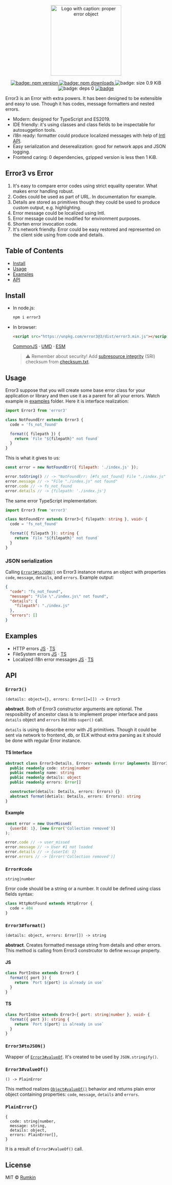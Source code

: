 <p align="center">
  <img width="220" alt="Logo with caption: proper error object" src="docs/cover.png">
</p>
<p align="center">
  <a href="https://npmjs.com/package/error3">
    <img alt="badge: npm version" src="https://img.shields.io/npm/v/error3.svg?style=flat-square" />
  </a>
  <a href="https://npmjs.com/package/error3">
    <img alt="badge: npm downloads" src="https://img.shields.io/npm/dw/error3.svg?style=flat-square" />
  </a>
  <img alt="badge: size 0.9 KiB" src="https://img.shields.io/badge/size-0.9%20KiB-blue.svg?style=flat-square" />
  <img alt="badge: deps 0" src="https://img.shields.io/badge/deps-0-blue.svg?style=flat-square" />
  <a aria-label="build status" href="https://travis-ci.org/rumkin/error3">
    <img alt="badge" src="https://img.shields.io/travis/rumkin/error3.svg?style=flat-square" />
  </a>
</p>

Error3 is an Error with extra powers. It has been designed to be extensible and easy to use.
Though it has codes, message formatters and nested errors.

* Modern: designed for TypeScript and ES2019.
* IDE friendly: it's using classes and class fields to be inspectable for autosuggetion tools.
* i18n ready: formatter could produce localized messages with help of [Intl API](https://developer.mozilla.org/en-US/docs/Web/JavaScript/Reference/Global_Objects/Intl).
* Easy serialization and deserealization: good for network apps and JSON logging.
* Frontend caring: 0 dependencies, gzipped version is less then 1 KiB.

## Error3 vs Error

1. It's easy to compare error codes using strict equality operator. What makes error handling robust.
2. Codes could be used as part of URL. In documentation for example.
3. Details are stored as primitives though they could be used to produce custom output, e.g. highlighting.
4. Error message could be localized using Intl.
5. Error message could be modified for environment purposes.
6. Shorten error invocation code.
7. It's network friendly. Error could be easy restored and represented on the client side using from code and details.

## Table of Contents

* [Install](#install)
* [Usage](#usage)
* [Examples](#examples)
* [API](#api)

## Install

* In node.js:
  ```bash
  npm i error3
  ```
* In browser:
  ```html
  <script src="https://unpkg.com/error3@3/dist/error3.min.js"></script>
  ```
  [CommonJS](https://unpkg.com/error3@3/dist/commonjs/) ·
  [UMD](https://unpkg.com/error3@3/dist/) ·
  [ESM](https://unpkg.com/error3@3/dist/esm/)
  > ⚠️ Remember about security! Add [subresource integrity](https://developer.mozilla.org/en-US/docs/Web/Security/Subresource_Integrity) (SRI) checksum
  > from [checksum.txt](https://unpkg.com/error3@3/dist/checksum.txt).

## Usage

Error3 suppose that you will create some base error class for your application
or library and then use it as a parent for all your errors. Watch example in
[examples](examples) folder. Here it is interface realization:

```javascript
import Error3 from 'error3'

class NotFoundErr extends Error3 {
  code = 'fs_not_found'

  format({ filepath }) {
    return `File "${filepath}" not found`
  }
}
```

This is what it gives to us:

```javascript
const error = new NotFoundErr({ filepath: './index.js' });

error.toString() // -> "NotFoundErr: [#fs_not_found] File "./index.js" not found"
error.message // -> "File "./index.js" not found"
error.code // -> fs_not_found
error.details // -> {filepath: './index.js'}
```

The same error TypeScript implementation:

```typescript
import Error3 from 'error3'

class NotFoundErr extends Error3<{ filepath: string }, void> {
  code = 'fs_not_found'

  format({ filepath }): string {
    return `File "${filepath}" not found`
  }
}
```

### JSON serialization

Calling [`Error3#toJSON()`](#error3tojson) on Error3 instance returns an object with properties
`code`, `message`, `details`, and `errors`. Example output:

```json
{
  "code": "fs_not_found",
  "message": "File \"./index.js\" not found",
  "details": {
    "filepath": "./index.js"
  },
  "errors": []
}
```

## Examples

* HTTP errors [JS](examples/http-errors.js) · [TS](examples/http-errors.js)
* FileSystem errors [JS](examples/fs-errors.js) · [TS](examples/fs-errors.js)
* Localized i18n error messages [JS](examples/intl.js) · [TS](examples/intl.js)

## API

### `Error3()`

```text
(details: object={}, errors: Error[]=[]) -> Error3
```

__abstract__. Both of Error3 constructor arguments are optional. The resposibility of
ancestor class is to implement proper interface and pass `details` object
and `errors` list into `super()` call. 

`details` is using to describe error with JS primitives. Though it could be sent
via network to frontend, db, or ELK without extra parsing as it should be done
with regular Error instance.

#### TS Interface

```typescript
abstract class Error3<Details, Errors> extends Error implements IError3 {
  public readonly code: string|number
  public readonly name: string
  public readonly details: object
  public readonly errors: Error[]

  constructor(details: Details, errors: Errors) {}
  abstract format(detials: Details, errors: Errors): string
}
```

#### Example

```javascript
const error = new UserMissed(
  {userId: 1}, [new Error('Collection removed')]
);

error.code // -> user_missed
error.message // -> User #1 not loaded
error.details // -> {userId: 1}
error.errors // -> [Error('Collection removed')]
```

### `Error#code`
```
string|number
```

Error code should be a string or a number. It could be defined using class fields
syntax:

```javascript
class HttpNotFound extends HttpError {
  code = 404
}
```

### `Error3#format()`
```
(details: object, errors: Error[]) -> string
```

__abstract__. Creates formatted message string from details and other errors.
This method is calling from Error3 constrcutor to define `message` property.

#### JS
```javascript
class PortInUse extends Error3 {
  format({ port }) {
    return `Port ${port} is already in use`
  }
}
```

#### TS
```typescript
class PortInUse extends Error3<{ port: string|number }, void> {
  format({ port }): string {
    return `Port ${port} is already in use`
  }
}
```

### `Error3#toJSON()`

Wrapper of [`Error3#valueOf`](#error3valueof). It's created to be used by `JSON.stringify()`.

### `Error3#valueOf()`
```
() -> PlainError
```

This method realizes [`Object#valueOf()`](https://developer.mozilla.org/en-US/docs/Web/JavaScript/Reference/Global_Objects/Object/valueOf) behavior and returns plain error object containing properties:
`code`, `message`, `details` and `errors`.

### `PlainError{}`
```
{
  code: string|number,
  message: string,
  details: object,
  errors: PlainError[],
}
```

It is a result of `Error3#valueOf()` call.

## License

MIT © [Rumkin](https://rumk.in)
